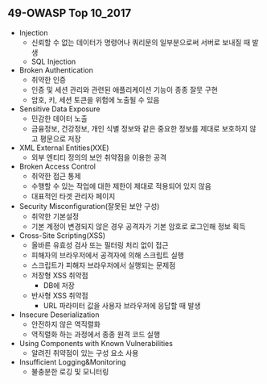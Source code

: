 ## 49-OWASP Top 10_2017
- Injection
    - 신뢰할 수 없는 데이터가 명령어나 쿼리문의 일부분으로써 서버로 보내질 때 발생
    - SQL Injection
- Broken Authentication
    - 취약한 인증
    - 인증 및 세션 관리와 관련된 애플리케이션 기능이 종종 잘뭇 구현
    - 암호, 키, 세션 토큰을 위험에 노출될 수 있음
- Sensitive Data Exposure
    - 민감한 데이터 노출
    - 금융정보, 건강정보, 개인 식별 정보와 같은 중요한 정보를 제대로 보호하지 않고 평문으로 저장
- XML External Entities(XXE)
    - 외부 엔티티 정의의 보안 취약점을 이용한 공격
- Broken Access Control
    - 취약한 접근 통제
    - 수행할 수 있는 작업에 대한 제한이 제대로 적용되어 있지 않음
    - 대표적인 타겟 관리자 페이지
- Security Misconfiguration(잘못된 보안 구성)
    - 취약한 기본설정
    - 기본 계정이 변경되지 않은 경우 공격자가 기본 암호로 로그인해 정보 획득
- Cross-Site Scripting(XSS)
    - 올바른 유효성 검사 또는 필터링 처리 없이 접근
    - 피해자의 브라우저에서 공격자에 의해 스크립트 실행
    - 스크립트가 피해자 브라우저에서 실행되는 문제점
    - 저장형 XSS 취약점
        - DB에 저장
    - 반사형 XSS 취약점
        - URL 파라미터 값을 사용자 브라우저에 응답할 때 발생
- Insecure Deserialization
    - 안전하지 않은 역직렬화
    - 역직렬화 하는 과정에서 종종 원격 코드 실행
- Using Components with Known Vulnerabilities
    - 알려진 취약점이 있는 구성 요소 사용
- Insufficient Logging&Monitoring
    - 불충분한 로깅 및 모니터링